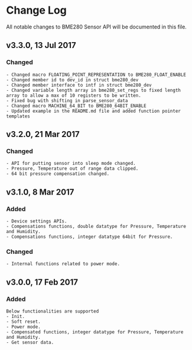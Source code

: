 # Change Log
All notable changes to BME280 Sensor API will be documented in this file.

## v3.3.0, 13 Jul 2017
### Changed
	- Changed macro FLOATING_POINT_REPRESENTATION to BME280_FLOAT_ENABLE
	- Changed member id to dev_id in struct bme280_dev
	- Changed member interface to intf in struct bme280_dev
	- Changed variable length array in bme280_set_regs to fixed length array to allow a max of 10 registers to be written.
	- Fixed bug with shifting in parse_sensor_data
	- Changed macro MACHINE_64_BIT to BME280_64BIT_ENABLE
	- Updated example in the README.md file and added function pointer templates
	
## v3.2.0, 21 Mar 2017
### Changed
	- API for putting sensor into sleep mode changed.
	- Pressure, Temperature out of range data clipped.
	- 64 bit pressure compensation changed.
	
## v3.1.0, 8 Mar 2017
### Added
	- Device settings APIs.
	- Compensations functions, double datatype for Pressure, Temperature and Humidity.
	- Compensations functions, integer datatype 64bit for Pressure.
### Changed
	- Internal functions related to power mode.

## v3.0.0, 17 Feb 2017
### Added
	Below functionalities are supported
	- Init.
	- Soft reset.
	- Power mode.
	- Compensated functions, integer datatype for Pressure, Temperature and Humidity.
	- Get sensor data.

